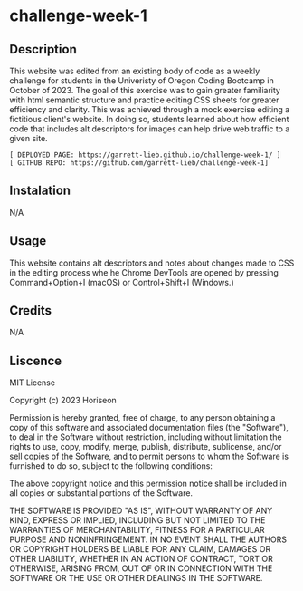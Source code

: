 # challenge-week-1

## Description

This website was edited from an existing body of code as a weekly challenge for students in the Univeristy of Oregon Coding Bootcamp in October of 2023. The goal of this exercise was to gain greater familiarity with html semantic structure and practice editing CSS sheets for greater efficiency and clarity. This was achieved through a mock exercise editing a fictitious client's website. In doing so, students learned about how efficient code that includes alt descriptors for images can help drive web traffic to a given site.

   
    [ DEPLOYED PAGE: https://garrett-lieb.github.io/challenge-week-1/ ]
    [ GITHUB REPO: https://github.com/garrett-lieb/challenge-week-1]
    
## Instalation

N/A

## Usage

This website contains alt descriptors and notes about changes made to CSS in the editing process whe he Chrome DevTools are opened by pressing Command+Option+I (macOS) or Control+Shift+I (Windows.) 

## Credits

N/A

## Liscence

MIT License

Copyright (c) 2023 Horiseon

Permission is hereby granted, free of charge, to any person obtaining a copy
of this software and associated documentation files (the "Software"), to deal
in the Software without restriction, including without limitation the rights
to use, copy, modify, merge, publish, distribute, sublicense, and/or sell
copies of the Software, and to permit persons to whom the Software is
furnished to do so, subject to the following conditions:

The above copyright notice and this permission notice shall be included in all
copies or substantial portions of the Software.

THE SOFTWARE IS PROVIDED "AS IS", WITHOUT WARRANTY OF ANY KIND, EXPRESS OR
IMPLIED, INCLUDING BUT NOT LIMITED TO THE WARRANTIES OF MERCHANTABILITY,
FITNESS FOR A PARTICULAR PURPOSE AND NONINFRINGEMENT. IN NO EVENT SHALL THE
AUTHORS OR COPYRIGHT HOLDERS BE LIABLE FOR ANY CLAIM, DAMAGES OR OTHER
LIABILITY, WHETHER IN AN ACTION OF CONTRACT, TORT OR OTHERWISE, ARISING FROM,
OUT OF OR IN CONNECTION WITH THE SOFTWARE OR THE USE OR OTHER DEALINGS IN THE
SOFTWARE.


